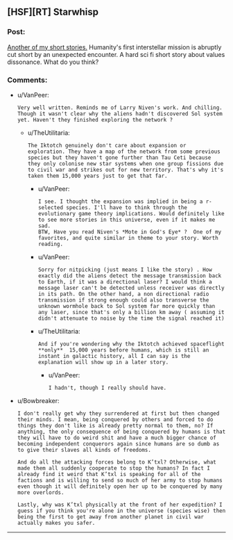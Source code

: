 ## [HSF][RT] Starwhisp

### Post:

[Another of my short stories.](https://www.dropbox.com/s/n2huyv4pale3of2/Starwhisp.pdf?dl=0) Humanity's first interstellar mission is abruptly cut short by an unexpected encounter. A hard sci fi short story about values dissonance. What do you think?

### Comments:

- u/VanPeer:
  ```
  Very well written. Reminds me of Larry Niven's work. And chilling. Though it wasn't clear why the aliens hadn't discovered Sol system yet. Haven't they finished exploring the network ?
  ```

  - u/TheUtilitaria:
    ```
    The Iktotch genuinely don't care about expansion or exploration. They have a map of the network from some previous species but they haven't gone further than Tau Ceti because they only colonise new star systems when one group fissions due to civil war and strikes out for new territory. That's why it's taken them 15,000 years just to get that far.
    ```

    - u/VanPeer:
      ```
      I see. I thought the expansion was implied in being a r-selected species. I'll have to think through the evolutionary game theory implications. Would definitely like to see more stories in this universe, even if it makes me sad.
      BTW, Have you read Niven's *Mote in God's Eye* ?  One of my favorites, and quite similar in theme to your story. Worth reading.
      ```

    - u/VanPeer:
      ```
      Sorry for nitpicking (just means I like the story) . How exactly did the aliens detect the message transmission back to Earth, if it was a directional laser? I would think a message laser can't be detected unless receiver was directly in its path. On the other hand, a non directional radio transmission if strong enough could also transverse the unknown wormhole back to Sol system far more quickly than any laser, since that's only a billion km away ( assuming it didn't attenuate to noise by the time the signal reached it)
      ```

    - u/TheUtilitaria:
      ```
      And if you're wondering why the Iktotch achieved spaceflight **only**  15,000 years before humans, which is still an instant in galactic history, all I can say is the explanation will show up in a later story.
      ```

      - u/VanPeer:
        ```
        I hadn't, though I really should have.
        ```

- u/Bowbreaker:
  ```
  I don't really get why they surrendered at first but then changed their minds. I mean, being conquered by others and forced to do things they don't like is already pretty normal to them, no? If anything, the only consequence of being conquered by humans is that they will have to do weird shit and have a much bigger chance of becoming independent conquerors again since humans are so dumb as to give their slaves all kinds of freedoms.

  And do all the attacking forces belong to K’txl? Otherwise, what made them all suddenly cooperate to stop the humans? In fact I already find it weird that K’txl is speaking for all of the factions and is willing to send so much of her army to stop humans even though it will definitely open her up to be conquered by many more overlords.

  Lastly, why was K’txl physically at the front of her expedition? I guess if you think you're alone in the universe (species wise) then being the first to get away from another planet in civil war actually makes you safer.
  ```

---

